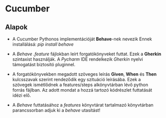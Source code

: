 
# Cucumber
## Alapok
- A Cucumber Pythonos implementációját **Behave**-nek nevezik
Ennek installálásá:
*pip install behave*

- A *Behave* *.feature* fájlokban leírt forgatókönyveket futtat. Ezek a **Gherkin** szintaxist használják.
A *Pycharm* IDE rendelkezik *Gherkin* nyelvi támogatást biztosító pluginnel.

- A forgatókönyvekben megadott szöveges leírás **Given**, **When** és **Then** kulcsszavak szerint rendeződik egy szituáció leírásába. Ezek a szövegek ismétlődnek a features/steps alkönyvtárban lévő python forrás fájlban. Az adott mondat a hozzá tartozó kódrészlet futtatását idézi elő.

- A *Behave* futtatásához a *features* könyvtárat tartalmazó könyvtárban parancssorban adjuk ki a *behave* utasítást!

